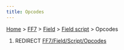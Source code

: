 ```yaml
---
title: Opcodes
---
```


[Home](/Main%20Page.md) > [FF7](/FF7.md) > [Field](/FF7/Field.md) > [Field script](/FF7/Field/Field%20script.md) > Opcodes

1.  REDIRECT [FF7/Field/Script/Opcodes][]

  [FF7/Field/Script/Opcodes]: /FF7/Field/Script/Opcodes.md "wikilink"

